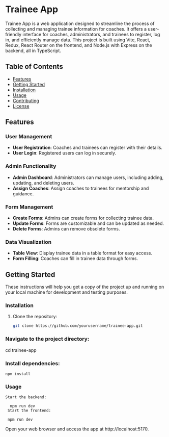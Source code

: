 # Trainee App

Trainee App is a web application designed to streamline the process of collecting and managing trainee information for coaches. It offers a user-friendly interface for coaches, administrators, and trainees to register, log in, and efficiently manage data. This project is built using Vite, React, Redux, React Router on the frontend, and Node.js with Express on the backend, all in TypeScript.

## Table of Contents
- [Features](#features)
- [Getting Started](#getting-started)
- [Installation](#installation)
- [Usage](#usage)
- [Contributing](#contributing)
- [License](#license)

## Features

### User Management
- **User Registration**: Coaches and trainees can register with their details.
- **User Login**: Registered users can log in securely.

### Admin Functionality
- **Admin Dashboard**: Administrators can manage users, including adding, updating, and deleting users.
- **Assign Coaches**: Assign coaches to trainees for mentorship and guidance.

### Form Management
- **Create Forms**: Admins can create forms for collecting trainee data.
- **Update Forms**: Forms are customizable and can be updated as needed.
- **Delete Forms**: Admins can remove obsolete forms.

### Data Visualization
- **Table View**: Display trainee data in a table format for easy access.
- **Form Filling**: Coaches can fill in trainee data through forms.

## Getting Started

These instructions will help you get a copy of the project up and running on your local machine for development and testing purposes.

### Installation

1. Clone the repository:

   ```bash
   git clone https://github.com/yourusername/trainee-app.git
### Navigate to the project directory:
cd trainee-app
### Install dependencies:

    npm install
### Usage
    Start the backend:

      npm run dev
     Start the frontend:

     npm run dev
Open your web browser and access the app at http://localhost:5170.
